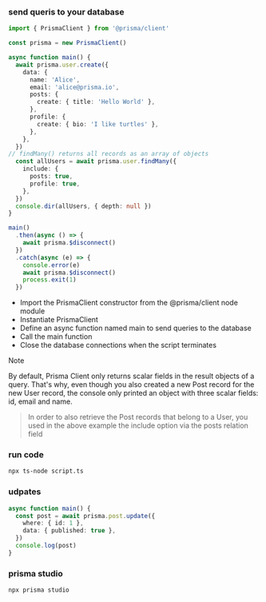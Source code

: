### send queris to your database
```ts
import { PrismaClient } from '@prisma/client'

const prisma = new PrismaClient()

async function main() {
  await prisma.user.create({
    data: {
      name: 'Alice',
      email: 'alice@prisma.io',
      posts: {
        create: { title: 'Hello World' },
      },
      profile: {
        create: { bio: 'I like turtles' },
      },
    },
  })
// findMany() returns all records as an array of objects
  const allUsers = await prisma.user.findMany({
    include: {
      posts: true,
      profile: true,
    },
  })
  console.dir(allUsers, { depth: null })
}

main()
  .then(async () => {
    await prisma.$disconnect()
  })
  .catch(async (e) => {
    console.error(e)
    await prisma.$disconnect()
    process.exit(1)
  })
```
- Import the PrismaClient constructor from the @prisma/client node module
- Instantiate PrismaClient
- Define an async function named main to send queries to the database
- Call the main function
- Close the database connections when the script terminates

> [!NOTE]
> By default, Prisma Client only returns scalar fields in the result objects of a query. That's why, even though you also created a new Post record for the new User record, the console only printed an object with three scalar fields: id, email and name.

> In order to also retrieve the Post records that belong to a User, you used in the above example the include option via the posts relation field

### run code
```bash
npx ts-node script.ts
```

### udpates
```ts
async function main() {
  const post = await prisma.post.update({
    where: { id: 1 },
    data: { published: true },
  })
  console.log(post)
}
```
### prisma studio
```bash
npx prisma studio
```